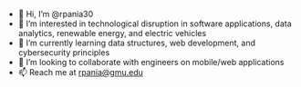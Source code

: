 - 👋 Hi, I’m @rpania30
- 👀 I’m interested in technological disruption in software applications, data analytics, renewable energy, and electric vehicles 
- 🌱 I’m currently learning data structures, web development, and cybersecurity principles
- 💞️ I’m looking to collaborate with engineers on mobile/web applications
- 📫 Reach me at rpania@gmu.edu
